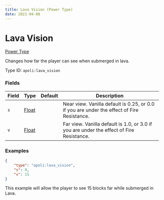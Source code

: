 ```yaml
---
title: Lava Vision (Power Type)
date: 2021-04-08
---
```


# Lava Vision

[Power Type](../power_types.md)

Changes how far the player can see when submerged in lava.

Type ID: `apoli:lava_vision`

### Fields

Field  | Type | Default | Description
-------|------|---------|------------
`s` | [Float](../data_types/float.md) | | Near view. Vanilla default is 0.25, or 0.0 if you are under the effect of Fire Resistance.
`v` | [Float](../data_types/float.md) | | Far view. Vanilla default is 1.0, or 3.0 if you are under the effect of Fire Resistance.

### Examples

```json
{
	"type": "apoli:lava_vision",
	"s": 0,
	"v": 15
}
```

This example will allow the player to see 15 blocks far while submerged in Lava.
